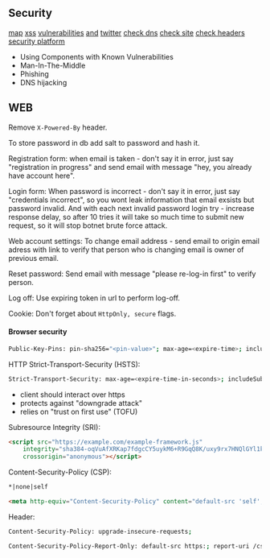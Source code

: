 Security
-

[map](http://map.norsecorp.com/)
[xss](https://www.openbugbounty.org/)
[vulnerabilities](http://cve.mitre.org/) [and](https://cwe.mitre.org/)
[twitter](https://twitter.com/MisterRobot245/following/)
[check dns](https://dnsspy.io/)
[check site](https://observatory.mozilla.org/)
[check headers](https://securityheaders.com)
[security platform](https://www.hackerone.com/)

* Using Components with Known Vulnerabilities
* Man-In-The-Middle
* Phishing
* DNS hijacking

## WEB

Remove `X-Powered-By` header.

To store password in db add salt to password and hash it.

Registration form:
when email is taken - don't say it in error, just say "registration in progress"
and send email with message "hey, you already have account here".

Login form:
When password is incorrect - don't say it in error, just say "credentials incorrect",
so you wont leak information that email exsists but password invalid.
And with each next invalid password login try - increase response delay,
so after 10 tries it will take so much time to submit new request,
so it will stop botnet brute force attack.

Web account settings:
To change email address - send email to origin email adress with link
to verify that person who is changing email is owner of previous email.

Reset password:
Send email with message "please re-log-in first" to verify person.

Log off:
Use expiring token in url to perform log-off.

Cookie:
Don't forget about `HttpOnly, secure` flags.

#### Browser security

````sh
Public-Key-Pins: pin-sha256="<pin-value>"; max-age=<expire-time>; includeSubDomains; report-uri="<uri>"
````

HTTP Strict-Transport-Security (HSTS):
````sh
Strict-Transport-Security: max-age=<expire-time-in-seconds>; includeSubDomains; preload
````
* client should interact over https
* protects against "downgrade attack"
* relies on "trust on first use" (TOFU)

Subresource Integrity (SRI):
````html
<script src="https://example.com/example-framework.js"
    integrity="sha384-oqVuAfXRKap7fdgcCY5uykM6+R9GqQ8K/uxy9rx7HNQlGYl1kPzQho1wx4JwY8wC"
    crossorigin="anonymous"></script>
````

Content-Security-Policy (CSP):
````html
*|none|self

<meta http-equiv="Content-Security-Policy" content="default-src 'self'; img-src https://*; child-src 'none';">
````
Header:
````sh
Content-Security-Policy: upgrade-insecure-requests;
````

````sh
Content-Security-Policy-Report-Only: default-src https:; report-uri /csp-violation-report-endpoint/
````
